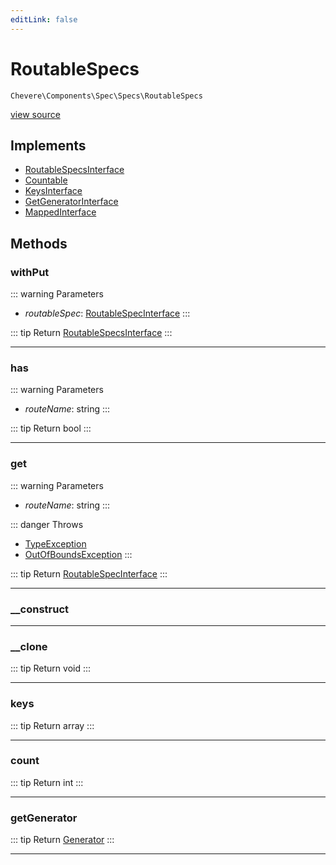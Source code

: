 ```yaml
---
editLink: false
---
```


# RoutableSpecs

`Chevere\Components\Spec\Specs\RoutableSpecs`

[view source](https://github.com/chevere/chevere/blob/main/src/Chevere/Components/Spec/Specs/RoutableSpecs.php)

## Implements

- [RoutableSpecsInterface](../../../Interfaces/Spec/Specs/RoutableSpecsInterface.md)
- [Countable](https://www.php.net/manual/class.countable)
- [KeysInterface](../../../Interfaces/DataStructure/KeysInterface.md)
- [GetGeneratorInterface](../../../Interfaces/DataStructure/GetGeneratorInterface.md)
- [MappedInterface](../../../Interfaces/DataStructure/MappedInterface.md)

## Methods

### withPut

::: warning Parameters
- *routableSpec*: [RoutableSpecInterface](../../../Interfaces/Spec/Specs/RoutableSpecInterface.md)
:::

::: tip Return
[RoutableSpecsInterface](../../../Interfaces/Spec/Specs/RoutableSpecsInterface.md)
:::

---

### has

::: warning Parameters
- *routeName*: string
:::

::: tip Return
bool
:::

---

### get

::: warning Parameters
- *routeName*: string
:::

::: danger Throws
- [TypeException](../../../Exceptions/Core/TypeException.md) 
- [OutOfBoundsException](../../../Exceptions/Core/OutOfBoundsException.md) 
:::

::: tip Return
[RoutableSpecInterface](../../../Interfaces/Spec/Specs/RoutableSpecInterface.md)
:::

---

### __construct

---

### __clone

::: tip Return
void
:::

---

### keys

::: tip Return
array
:::

---

### count

::: tip Return
int
:::

---

### getGenerator

::: tip Return
[Generator](https://www.php.net/manual/class.generator)
:::

---
